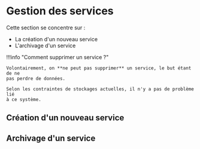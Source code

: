 # Gestion des services

Cette section se concentre sur :

* La création d'un nouveau service
* L'archivage d'un service

!!!info "Comment supprimer un service ?"

    Volontairement, on **ne peut pas supprimer** un service, le but étant de ne
    pas perdre de données.

    Selon les contraintes de stockages actuelles, il n'y a pas de problème lié
    à ce système.

## Création d'un nouveau service

## Archivage d'un service

